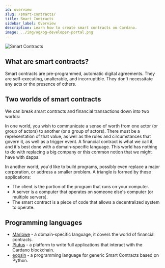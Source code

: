 ```yaml
---
id: overview
slug: /smart-contracts/
title: Smart Contracts
sidebar_label: Overview
description: Learn how to create smart contracts on Cardano.
image: ../img/og/og-developer-portal.png
--- 
```


![Smart Contracts](../../static/img/card-smart-contracts-title.svg)

## What are smart contracts?
Smart contracts are pre-programmed, automatic digital agreements. They are self-executing, unalterable, and incorruptible. They don't necessitate any acts or the presence of others.

## Two worlds of smart contracts
We can break smart contracts and financial transactions down into two worlds: 

In one world, you wish to communicate a sense of worth from one actor (or group of actors) to another (or a group of actors). There must be a representation of that value, as well as the rules and circumstances that govern it, as well as a trigger event. A financial contract is what we call it, and it's best done with a domain-specific language. This world has nothing to do with replacing a big company or this common notion that we might have with dapps.

In another world, you'd like to build programs, possibly even replace a major corporation, or address a smaller problem. A triangle is formed by these applications:

- The client is the portion of the program that runs on your computer.
- A server is a computer that operates on someone else's computer (or multiple servers).
- The smart contract is a piece of code that allows a decentralized system to operate.

## Programming languages
- [Marlowe](marlowe) - a domain-specific language, it covers the world of financial contracts.
- [Plutus](plutus) - a platform to write full applications that interact with the Cardano blockchain. 
- [eopsin](eopsin) - a programming language for generic Smart Contracts based on Python. 
